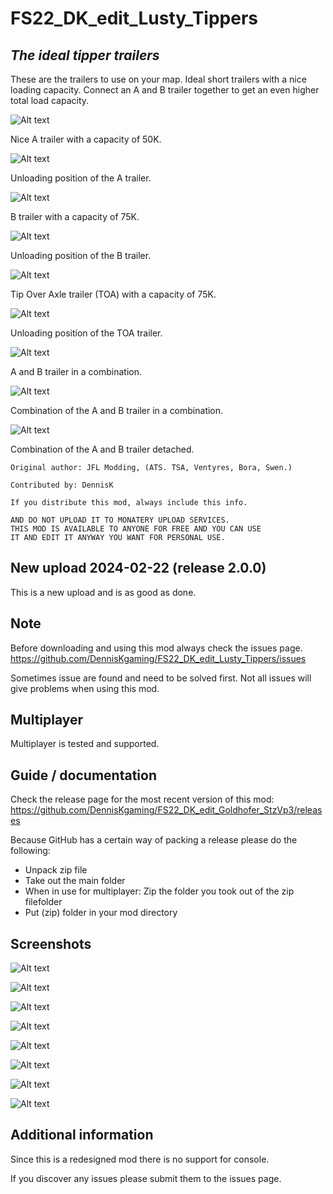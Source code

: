 # FS22_DK_edit_Lusty_Tippers

## *The ideal tipper trailers*


These are the trailers to use on your map. Ideal short trailers with a nice loading capacity. Connect an A and B trailer together to get an even higher total load capacity.


![Alt text](screenshots/Atrailer_01.png)

Nice A trailer with a capacity of 50K.

![Alt text](screenshots/Atrailer_02.png)

Unloading position of the A trailer.

![Alt text](screenshots/Btrailer_01.png)

B trailer with a capacity of 75K.

![Alt text](screenshots/Btrailer_02.png)

Unloading position of the B trailer.

![Alt text](screenshots/TOA_01.png)

Tip Over Axle trailer (TOA) with a capacity of 75K.

![Alt text](screenshots/TOA_02.png)

Unloading position of the TOA trailer.

![Alt text](screenshots/combination_01.png)

A and B trailer in a combination.

![Alt text](screenshots/combination_02.png)

Combination of the A and B trailer in a combination.

![Alt text](screenshots/combination_03.png)

Combination of the A and B trailer detached.



```
Original author: JFL Modding, (ATS. TSA, Ventyres, Bora, Swen.) 

Contributed by: DennisK

If you distribute this mod, always include this info.

AND DO NOT UPLOAD IT TO MONATERY UPLOAD SERVICES.
THIS MOD IS AVAILABLE TO ANYONE FOR FREE AND YOU CAN USE
IT AND EDIT IT ANYWAY YOU WANT FOR PERSONAL USE.
```


## New upload 2024-02-22 (release 2.0.0)

This is a new upload and is as good as done.



## Note
Before downloading and using this mod always check the issues page. https://github.com/DennisKgaming/FS22_DK_edit_Lusty_Tippers/issues

Sometimes issue are found and need to be solved first. Not all issues will give problems when using this mod.

## Multiplayer
Multiplayer is tested and supported.


## Guide / documentation


Check the release page for the most recent version of this mod: https://github.com/DennisKgaming/FS22_DK_edit_Goldhofer_StzVp3/releases

Because GitHub has a certain way of packing a release please do the following:
- Unpack zip file
- Take out the main folder
- When in use for multiplayer: Zip the folder you took out of the zip filefolder
- Put (zip) folder in your mod directory


## Screenshots

![Alt text](screenshots/screenShot_01.png)

![Alt text](screenshots/screenShot_02.png)

![Alt text](screenshots/screenShot_03.png)

![Alt text](screenshots/screenShot_04.png)

![Alt text](screenshots/screenShot_05.png)

![Alt text](screenshots/screenShot_06.png)

![Alt text](screenshots/screenShot_07.png)

![Alt text](screenshots/screenShot_08.png)


## Additional information

Since this is a redesigned mod there is no support for console.

If you discover any issues please submit them to the issues page.